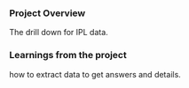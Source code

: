 ### Project Overview

 The drill down for IPL data.


### Learnings from the project

 how to extract data to get answers and details.



